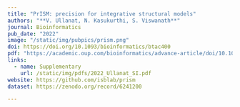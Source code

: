 ```yaml
---
title: "PrISM: precision for integrative structural models"
authors: "**V. Ullanat, N. Kasukurthi, S. Viswanath**"
journal: Bioinformatics
pub_date: "2022"
image: "/static/img/pubpics/prism.png"
doi: https://doi.org/10.1093/bioinformatics/btac400
pdf: "https://academic.oup.com/bioinformatics/advance-article/doi/10.1093/bioinformatics/btac400/6611717?guestAccessKey=9fb018ac-0acd-4618-b2ab-9b929090c9b9" 
links:
  - name: Supplementary
    url: /static/img/pdfs/2022_Ullanat_SI.pdf
website: https://github.com/isblab/prism
dataset: https://zenodo.org/record/6241200

---
```

